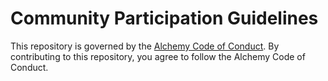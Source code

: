 # Community Participation Guidelines

This repository is governed by the [Alchemy Code of Conduct](https://github.com/alchemyrpg/code-of-conduct/blob/main/CODE_OF_CONDUCT.md). By contributing to this repository, you agree to follow the Alchemy Code of Conduct.